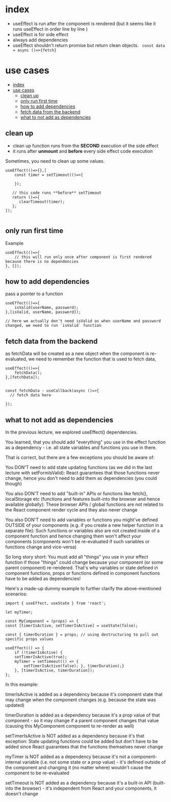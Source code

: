 # index

- useEffect is run after the component is rendered (but it seems like it runs useEffect in order line by line )
- useEffect is for side effect
- always add dependencies 
- useEffect shouldn't return promise but return clean objects. ` const data = async ()=>{fetch}`

# use cases

- [index](#index)
- [use cases](#use-cases)
  - [clean up](#clean-up)
  - [only run first time](#only-run-first-time)
  - [how to add dependencies](#how-to-add-dependencies)
  - [fetch data from the backend](#fetch-data-from-the-backend)
  - [what to not add as dependencies](#what-to-not-add-as-dependencies)

## clean up

- clean up function runs from the **SECOND** execution of the side effect
- it runs after **unmount** and **before** every side effect code execution

Sometimes, you need to clean up some values.

```
useEffect(()=>{},[
    const timer = setTimeout(()=>{

    });

   // this code runs **before** setTimeout
   return ()=>{
      clearTimeout(timer);
   };
]);


```

## only run first time

Example

```
useEffect(()=>{
    // this will run only once after component is first rendered because there is no dependencies
}, []);

```

## how to add dependencies

pass a pointer to a function

```
useEffect(()=>{
    isValid(userName, password);
},[isValid, userName, password]);

// here we actually don't need isValid as when userName and password changed, we need to run `isValid` function

```

## fetch data from the backend

as fetchData will be created as a new object when the component is re-evaluated, we need to remember the function that is used to fetch data, 

```
useEffect(()=>{
    fetchData();
},[fetchData]);


const fetchData - useCallback(async ()=>{
  // fetch data here

});
```


## what to not add as dependencies

In the previous lecture, we explored useEffect() dependencies.

You learned, that you should add "everything" you use in the effect function as a dependency - i.e. all state variables and functions you use in there.

That is correct, but there are a few exceptions you should be aware of:

You DON'T need to add state updating functions (as we did in the last lecture with setFormIsValid): React guarantees that those functions never change, hence you don't need to add them as dependencies (you could though)

You also DON'T need to add "built-in" APIs or functions like fetch(), localStorage etc (functions and features built-into the browser and hence available globally): These browser APIs / global functions are not related to the React component render cycle and they also never change

You also DON'T need to add variables or functions you might've defined OUTSIDE of your components (e.g. if you create a new helper function in a separate file): Such functions or variables also are not created inside of a component function and hence changing them won't affect your components (components won't be re-evaluated if such variables or functions change and vice-versa)

So long story short: You must add all "things" you use in your effect function if those "things" could change because your component (or some parent component) re-rendered. That's why variables or state defined in component functions, props or functions defined in component functions have to be added as dependencies!

Here's a made-up dummy example to further clarify the above-mentioned scenarios:

```
import { useEffect, useState } from 'react';

let myTimer;

const MyComponent = (props) => {
const [timerIsActive, setTimerIsActive] = useState(false);

const { timerDuration } = props; // using destructuring to pull out specific props values

useEffect(() => {
    if (!timerIsActive) {
    setTimerIsActive(true);
    myTimer = setTimeout(() => {
        setTimerIsActive(false); }, timerDuration);}
    }, [timerIsActive, timerDuration]);
};
```

In this example:

timerIsActive is added as a dependency because it's component state that may change when the component changes (e.g. because the state was updated)

timerDuration is added as a dependency because it's a prop value of that component - so it may change if a parent component changes that value (causing this MyComponent component to re-render as well)

setTimerIsActive is NOT added as a dependency because it's that exception: State updating functions could be added but don't have to be added since React guarantees that the functions themselves never change

myTimer is NOT added as a dependency because it's not a component-internal variable (i.e. not some state or a prop value) - it's defined outside of the component and changing it (no matter where) wouldn't cause the component to be re-evaluated

setTimeout is NOT added as a dependency because it's a built-in API (built-into the browser) - it's independent from React and your components, it doesn't change
